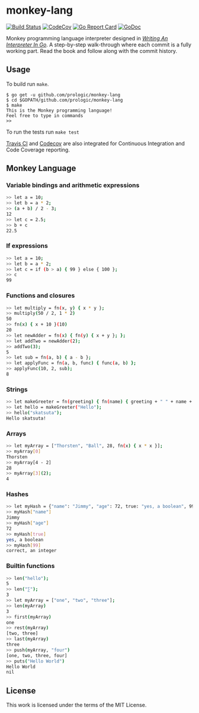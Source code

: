 # monkey-lang

[![Build Status](https://travis-ci.org/prologic/monkey-lang.svg?branch=master)](https://travis-ci.org/prologic/monkey-lang)
[![CodeCov](https://codecov.io/gh/prologic/monkey-lang/branch/master/graph/badge.svg)](https://codecov.io/gh/prologic/monkey-lang)
[![Go Report Card](https://goreportcard.com/badge/prologic/monkey-lang)](https://goreportcard.com/report/prologic/monkey-lang)
[![GoDoc](https://godoc.org/github.com/prologic/monkey-lang?status.svg)](https://godoc.org/github.com/prologic/monkey-lang) 

Monkey programming language interpreter designed in [_Writing An Interpreter In Go_](https://interpreterbook.com/).
A step-by-step walk-through where each commit is a fully working part.
Read the book and follow along with the commit history.

## Usage

To build run `make`.

```#!bash
$ go get -u github.com/prologic/monkey-lang
$ cd $GOPATH/github.com/prologic/monkey-lang
$ make
This is the Monkey programming language!
Feel free to type in commands
>> 
```

To run the tests run `make test`

[Travis CI](https://travis-ci.org/) and [Codecov](https://codecov.io/)
are also integrated for Continuous Integration and Code Coverage reporting.

## Monkey Language

### Variable bindings and arithmetic expressions

```sh
>> let a = 10;
>> let b = a * 2;
>> (a + b) / 2 - 3;
12
>> let c = 2.5;
>> b + c
22.5
```

### If expressions

```sh
>> let a = 10;
>> let b = a * 2;
>> let c = if (b > a) { 99 } else { 100 };
>> c
99
```

### Functions and closures

```sh
>> let multiply = fn(x, y) { x * y };
>> multiply(50 / 2, 1 * 2)
50
>> fn(x) { x + 10 }(10)
20
>> let newAdder = fn(x) { fn(y) { x + y }; };
>> let addTwo = newAdder(2);
>> addTwo(3);
5
>> let sub = fn(a, b) { a - b };
>> let applyFunc = fn(a, b, func) { func(a, b) };
>> applyFunc(10, 2, sub);
8
```

### Strings

```sh
>> let makeGreeter = fn(greeting) { fn(name) { greeting + " " + name + "!" } };
>> let hello = makeGreeter("Hello");
>> hello("skatsuta");
Hello skatsuta!
```

### Arrays

```sh
>> let myArray = ["Thorsten", "Ball", 28, fn(x) { x * x }];
>> myArray[0]
Thorsten
>> myArray[4 - 2]
28
>> myArray[3](2);
4
```

### Hashes

```sh
>> let myHash = {"name": "Jimmy", "age": 72, true: "yes, a boolean", 99: "correct, an integer"};
>> myHash["name"]
Jimmy
>> myHash["age"]
72
>> myHash[true]
yes, a boolean
>> myHash[99]
correct, an integer
```

### Builtin functions

```sh
>> len("hello");
5
>> len("∑");
3
>> let myArray = ["one", "two", "three"];
>> len(myArray)
3
>> first(myArray)
one
>> rest(myArray)
[two, three]
>> last(myArray)
three
>> push(myArray, "four")
[one, two, three, four]
>> puts("Hello World")
Hello World
nil
```

## License

This work is licensed under the terms of the MIT License.
